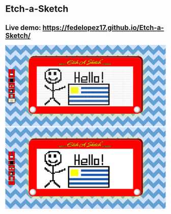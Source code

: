# Etch-a-Sketch
## Live demo: https://fedelopez17.github.io/Etch-a-Sketch/
![Hello uruguayan stickman](https://github.com/FedeLopez17/Etch-a-Sketch/blob/main/images/readmeImages/hello-uruguayan-stickman.png?raw=true)
![Hello uruguayan stickman without grid](https://github.com/FedeLopez17/Etch-a-Sketch/blob/main/images/readmeImages/hello-uruguayan-stickman-no-grid.png?raw=true)
